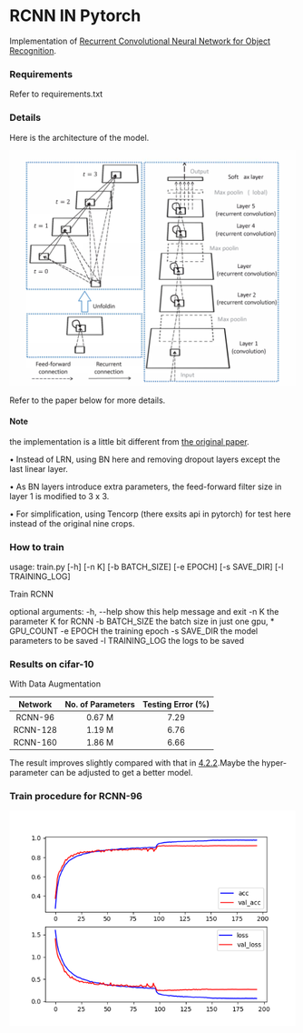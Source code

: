# RCNN IN Pytorch
Implementation of [Recurrent Convolutional Neural Network for Object Recognition](http://xlhu.cn/papers/Liang15-cvpr.pdf). 

### Requirements

Refer to requirements.txt

### Details

Here is the architecture of the model.

![model](./log/model.png)

Refer to the paper below for more details.

#### Note

the implementation is a little bit different from [the original paper](http://xlhu.cn/papers/Liang15-cvpr.pdf).

• Instead of LRN, using BN here and removing dropout layers except the last linear layer.

• As BN layers introduce extra parameters,  the feed-forward filter size in layer 1 is modified to 3 x 3.

• For simplification, using Tencorp (there exsits api in pytorch) for test here instead of the original nine crops.

### How to train

usage: train.py [-h] [-n K] [-b BATCH_SIZE] [-e EPOCH] [-s SAVE_DIR]  [-l TRAINING_LOG]

Train RCNN

optional arguments:
  -h, --help       show this help message and exit
  -n K             the parameter K for RCNN
  -b BATCH_SIZE    the batch size in just one gpu, * GPU_COUNT
  -e EPOCH         the training epoch
  -s SAVE_DIR      the model parameters to be saved
  -l TRAINING_LOG  the logs to be saved

### Results on cifar-10

With Data Augmentation

| Network  | No. of Parameters | Testing Error (%) |
| :------: | :---------------: | :---------------: |
| RCNN-96  |      0.67 M       |       7.29        |
| RCNN-128 |      1.19 M       |       6.76        |
| RCNN-160 |      1.86 M       |       6.66        |

The result improves slightly compared with that in [4.2.2](http://xlhu.cn/papers/Liang15-cvpr.pdf).Maybe the hyper-parameter 
can be adjusted to get a better model.

### Train procedure for RCNN-96

![log_96](./log/log_96.png)

